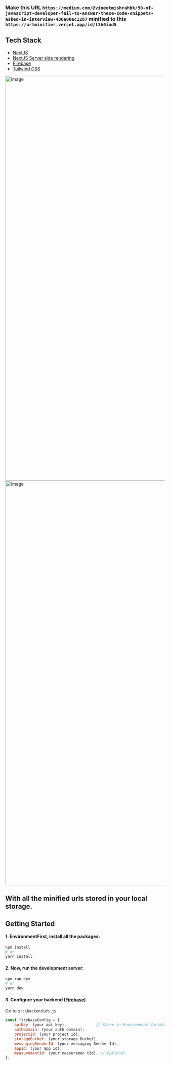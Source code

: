 ### Make this URL `https://medium.com/@vineetmishrahbk/90-of-javascript-developer-fail-to-answer-these-code-snippets-asked-in-interview-436e00ec1287` minified to this `https://urlminifier.vercel.app/id/l3h0iud5`

## Tech Stack

- [NextJS](https://nextjs.org/)
- [NextJS Server side rendering](https://nextjs.org/docs/basic-features/data-fetching/get-server-side-props)
- [Firebase](https://firebase.google.com/)
- [Tailwind CSS](https://tailwindcss.com/)

<img width="1280" alt="image" src="https://user-images.githubusercontent.com/91727830/169706440-ee983844-7bed-411c-835c-50633ac27d1b.png">
<img width="1280" alt="image" src="https://user-images.githubusercontent.com/91727830/169706457-3adbe774-8f77-450d-88a7-677bc2ebfcde.png">

## With all the minified urls stored in your local storage.

## Getting Started

#### 1. EnvironmentFirst, install all the packages:

```bash
npm install
# or
yarn install
```

#### 2. Now, run the development server:

```bash
npm run dev
# or
yarn dev
```

#### 3. Configure your backend ([Firebase](https://firebase.google.com/))
Go to `src\backend\db.js`
```js script
const firebaseConfig = {
    apiKey: (your api key),             // Store in Environment Variable
    authDomain: (your auth domain),
    projectId: (your project id),
    storageBucket: (your storage Bucket),
    messagingSenderId: (your messaging Sender Id),
    appId: (your app Id),
    measurementId: (your measuremen tId), // Optional
};
```
